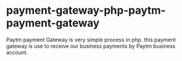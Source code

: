 # payment-gateway-php-paytm-payment-gateway
Paytm payment Gateway is very simple process in php. this payment gateway is use to receive our business payments by Paytm business account. 
